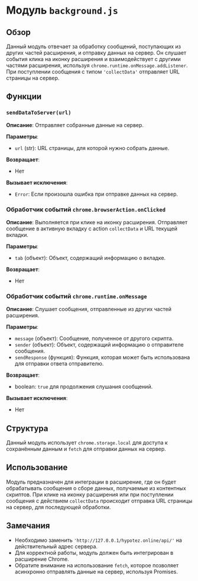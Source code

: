 # Модуль `background.js`

## Обзор

Данный модуль отвечает за обработку сообщений, поступающих из других частей расширения, и отправку данных на сервер.  Он слушает события клика на иконку расширения и взаимодействует с другими частями расширения, используя `chrome.runtime.onMessage.addListener`. При поступлении сообщения с типом `'collectData'` отправляет URL страницы на сервер.

## Функции

### `sendDataToServer(url)`

**Описание**: Отправляет собранные данные на сервер.

**Параметры**:

- `url` (str): URL страницы, для которой нужно собрать данные.

**Возвращает**:

-  Нет

**Вызывает исключения**:

- `Error`: Если произошла ошибка при отправке данных на сервер.


### Обработчик событий `chrome.browserAction.onClicked`

**Описание**: Выполняется при клике на иконку расширения. Отправляет сообщение в активную вкладку с action `collectData` и URL текущей вкладки.

**Параметры**:

- `tab` (объект): Объект, содержащий информацию о вкладке.

**Возвращает**:

- Нет


### Обработчик событий `chrome.runtime.onMessage`

**Описание**: Слушает сообщения, отправленные из других частей расширения.

**Параметры**:

- `message` (объект): Сообщение, полученное от другого скрипта.
- `sender` (объект): Объект, содержащий информацию о отправителе сообщения.
- `sendResponse` (функция): Функция, которая может быть использована для отправки ответа отправителю.


**Возвращает**:

- boolean: `true` для продолжения слушания сообщений.

**Вызывает исключения**:

- Нет


## Структура

Данный модуль использует `chrome.storage.local` для доступа к сохранённым данным и `fetch` для отправки данных на сервер.


## Использование

Модуль предназначен для интеграции в расширение, где он будет обрабатывать сообщения о сборе данных, получаемые из контентных скриптов. При клике на иконку расширения или при поступлении сообщения с действием `collectData` происходит отправка URL страницы на сервер, для последующей обработки.


## Замечания

- Необходимо заменить `'http://127.0.0.1/hypotez.online/api/'` на действительный адрес сервера.
- Для корректной работы, модуль должен быть интегрирован в расширение Chrome.
- Обратите внимание на использование `fetch`, которое позволяет асинхронно отправлять данные на сервер, используя Promises.